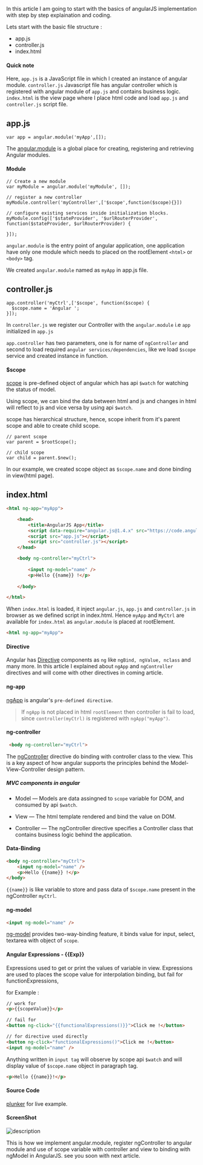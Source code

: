 In this article I am going to  start with the basics of angularJS implementation with step by step explaination and coding.

Lets start with the basic file structure :

* app.js
* controller.js
* index.html

#### Quick note
Here, `app.js` is a JavaScript file in which I created an instance of angular module. `controller.js` Javascript file has angular controller which is registered with angular module of `app.js` and contains business logic. `index.html` is the view page where I place html code and load `app.js` and `controller.js` script file.

## app.js

```
var app = angular.module('myApp',[]);
```
The [angular.module](https://docs.angularjs.org/api/ng/function/angular.module) is a global place for creating, registering and retrieving Angular modules.

#### Module

```
// Create a new module
var myModule = angular.module('myModule', []);

// register a new controller
myModule.controller('myController',['$scope',function($scope){}])

// configure existing services inside initialization blocks.
myModule.config(['$stateProvider', '$urlRouterProvider', function($stateProvider, $urlRouterProvider) {

}]);
```

`angular.module` is the entry point of angular application, one application have only one module which needs to placed on the rootElement  `<html>` or `<body>` tag.

We created `angular.module` named as `myApp` in app.js file.

## controller.js
```
app.controller('myCtrl',['$scope', function($scope) {
  $scope.name = 'Angular ';
}]);
```

In `controller.js` we register our Controller with the `angular.module` i.e `app` initialized in `app.js`

`app.controller` has two parameters, one is for name of `ngController` and second to load required `angular services/dependencies`, like we load `$scope` service and created instance in function.

#### $scope

[scope](https://docs.angularjs.org/guide/scope) is pre-defined object of angular which has api `$watch` for watching the status of model.

Using scope, we can bind the data between html and js and changes in html will reflect to js and vice versa by using api `$watch`.

scope has hierarchical structure, hence, scope inherit from it's parent scope and able to create child scope.

```
// parent scope
var parent = $rootScope();

// child scope
var child = parent.$new();
```

In our example, we created scope object as `$scope.name` and done binding in view(html page).

## index.html

```html
<html ng-app="myApp">

    <head>
        <title>AngularJS App</title>
        <script data-require="angular.js@1.4.x" src="https://code.angularjs.org/1.4.9/angular.js" data-semver="1.4.9"></script>
        <script src="app.js"></script>
        <script src="controller.js"></script>
    </head>

    <body ng-controller="myCtrl">
    
        <input ng-model="name" />
        <p>Hello {{name}} !</p>
        
    </body>

</html>
```

When `index.html` is loaded, it inject `angular.js`, `app.js` and `controller.js` in browser as we defined script in index.html. Hence `myApp` and `MyCtrl` are available for `index.html`
as `angular.module` is placed at rootElement.
```html
<html ng-app="myApp">
```

#### Directive

Angular has [Directive](https://docs.angularjs.org/api/ng/directive) components as `ng` like `ngBind, ngValue, nclass` and many more.
In this article I explained about `ngApp` and `ngController` directives and will come with other directives in coming article.


#### ng-app

[ngApp](https://docs.angularjs.org/api/ng/directive/ngApp) is angular's `pre-defined directive`.

> If `ngApp` is not placed in html `rootElement` then controller is fail to load, since `controller(myCtrl)` is registered with `ngApp("myApp")`.


#### ng-controller

```html
 <body ng-controller="myCtrl">
```

The [ngController](https://docs.angularjs.org/api/ng/directive/ngController) directive do binding with controller class to the view. This is a key aspect of how angular supports the principles behind the Model-View-Controller design pattern.

##### MVC components in angular

* Model — Models are data assingned to `scope` variable for DOM, and consumed by api `$watch`.

* View — The html template rendered and bind the value on DOM.

* Controller — The ngController directive specifies a Controller class that contains business logic behind the application.

#### Data-Binding

```html
<body ng-controller="myCtrl">
    <input ng-model="name" />
    <p>Hello {{name}} !</p>
</body>
```
`{{name}}` is like variable to store and pass data of `$scope.name` present in the ngController `myCtrl`.

#### ng-model
```html
<input ng-model="name" />
```

[ng-model](https://docs.angularjs.org/api/ng/directive/ngModel) provides two-way-binding feature, it binds value for input, select, textarea with object of `scope`.

#### Angular Expressions - {{Exp}}

Expressions used to get or print the values of variable in view.
Expressions are used to places the scope value for interpolation binding, but fail for functionExpressions,

for Example :
```html
// work for
<p>{{scopeValue}}</p>

// fail for
<button ng-click="{{functionalExpressions()}}">Click me !</button>

// for directive used directly
<button ng-click="functionalExpressions()">Click me !</button>
<input ng-model="name" />
```
 Anything written in `input tag` will observe by scope api `$watch` and will display value of `$scope.name` object in paragraph tag.
```html
<p>Hello {{name}}!</p>
```

#### Source Code
[plunker](https://plnkr.co/edit/5sxudDgiAOGe8hKYjRLK?p=preview) for live example.

#### ScreenShot
![description](https://raw.githubusercontent.com/pluralsight/guides/master/images/aeeb2d6b-58b1-4d24-97cc-9c42d0ef7954.png)


This is how we implement angular.module, register ngController to angular module and use of scope variable with controller and view to binding with ngModel in  AngularJS. see you soon with next article.